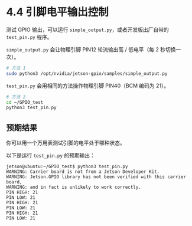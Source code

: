 # 4.4 引脚电平输出控制

测试 GPIO 输出，可以运行 `simple_output.py`，或者开发板出厂自带的 `test_pin.py` 程序。

`simple_output.py` 会让物理引脚 PIN12 轮流输出高 / 低电平（每 2 秒切换一次）。

```bash
# 方法 1
sudo python3 /opt/nvidia/jetson-gpio/samples/simple_output.py
```

`test_pin.py` 会用相同的方法操作物理引脚 PIN40（BCM 编码为 21）。

```bash
# 方法 2
cd ~/GPIO_test
python3 test_pin.py
```

## 预期结果

你可以用一个万用表测试引脚的电平处于哪种状态。

以下是运行 `test_pin.py` 的预期输出：

```
jetson@ubuntu:~/GPIO_test$ python3 test_pin.py
WARNING: Carrier board is not from a Jetson Developer Kit.
WARNING: Jetson.GPIO library has not been verified with this carrier board,
WARNING: and in fact is unlikely to work correctly.
PIN HIGH: 21
PIN LOW: 21
PIN HIGH: 21
PIN LOW: 21
PIN HIGH: 21
PIN LOW: 21
```

